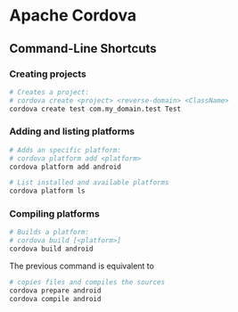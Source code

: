 Apache Cordova
==============

Command-Line Shortcuts
----------------------

### Creating projects
```bash
# Creates a project:
# cordova create <project> <reverse-domain> <ClassName>
cordova create test com.my_domain.test Test
```

### Adding and listing platforms
```bash
# Adds an specific platform:
# cordova platform add <platform>
cordova platform add android

# List installed and available platforms
cordova platform ls
```

### Compiling platforms
```bash
# Builds a platform:
# cordova build [<platform>]
cordova build android
```

The previous command is equivalent to
```bash
# copies files and compiles the sources
cordova prepare android
cordova compile android
```
